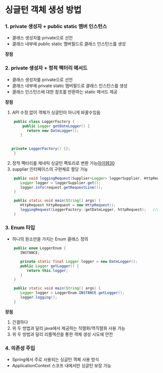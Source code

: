 # 싱글턴 객체 생성 방법
### 1. private 생성자 + public static 멤버 인스턴스
* 클래스 생성자를 private으로 선언
* 클래스 내부에 public static 멤버필드로 클래스 인스턴스를 생성

**장점**


### 2. private 생성자 + 정적 팩터리 메서드
* 클래스 생성자를 private으로 선언
* 클래스 내부에 private static 멤버필드로 클래스 인스턴스를 생성
* 클래스 인스턴스에 대한 참조를 반환하는 static 메서드 제공

**장점**
1. API 수정 없이 객체가 싱글턴이 아니게 바꿀수있음
```java
	public class LoggerFactory {
	    public Logger getDateLogger() {
	      return new DateLogger();
	   }
	
	
   private LoggerFactory() {};
	}
```
2. 정적 팩터리를 제네릭 싱글턴 팩토리로 변환 가능[아이템30]()
3. supplier 인터페이스의 구현체로 할당 가능
```java
	public void loggingRequest(Supplier<Logger> loggerSupplier, HttpRequest request) {
	   Logger logger = loggerSupplier.get();
	   logger.info(request.getRequestLine());
	}

	public static void main(String[] args) {
	   HttpRequest httpRequest = new HttpRequest();
	   loggingRequest(LoggerFactory::getDateLogger, httpRequest);	//Supplier<Logger> 에 스태틱 팩터리 메서드 할당 가능
	}
```
### 3. Enum 타입
* 하나의 원소만을 가지는 Enum 클래스 정의

```java
	public enum LoggerEnum {
	   INSTANCE;

	   private static final Logger logger = new DateLogger();
	   public Logger getLogger() {
	      return this.logger;
	   }
	}

	public static void main(String[] args) {
	   Logger logger = LoggerEnum.INSTANCE.getLogger();
	   logger.logging();
	}
```
**장점**
1. 간결하다
2. 위 두 방법과 달리 java에서 제공하는 직렬화/역직렬화 사용 가능
3. 위 두 방법과 달리 리플렉션을 통한 객체 생성 시도에 안전

### 4. 의존성 주입
* Spring에서 주로 사용되는 싱글턴 객체 사용 방식
* ApplicationContext 스코프 내에서만 싱글턴 보장 가능